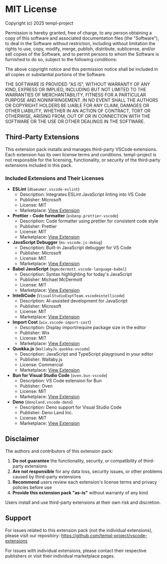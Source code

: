 # MIT License

Copyright (c) 2025 templ-project

Permission is hereby granted, free of charge, to any person obtaining a copy
of this software and associated documentation files (the "Software"), to deal
in the Software without restriction, including without limitation the rights
to use, copy, modify, merge, publish, distribute, sublicense, and/or sell
copies of the Software, and to permit persons to whom the Software is
furnished to do so, subject to the following conditions:

The above copyright notice and this permission notice shall be included in all
copies or substantial portions of the Software.

THE SOFTWARE IS PROVIDED "AS IS", WITHOUT WARRANTY OF ANY KIND, EXPRESS OR
IMPLIED, INCLUDING BUT NOT LIMITED TO THE WARRANTIES OF MERCHANTABILITY,
FITNESS FOR A PARTICULAR PURPOSE AND NONINFRINGEMENT. IN NO EVENT SHALL THE
AUTHORS OR COPYRIGHT HOLDERS BE LIABLE FOR ANY CLAIM, DAMAGES OR OTHER
LIABILITY, WHETHER IN AN ACTION OF CONTRACT, TORT OR OTHERWISE, ARISING FROM,
OUT OF OR IN CONNECTION WITH THE SOFTWARE OR THE USE OR OTHER DEALINGS IN THE
SOFTWARE.

## Third-Party Extensions

This extension pack installs and manages third-party VSCode extensions. Each extension has its own license terms and conditions. templ-project is not responsible for the licensing, functionality, or security of the third-party extensions included in this pack.

### Included Extensions and Their Licenses

- **ESLint** (`dbaeumer.vscode-eslint`)
  - Description: Integrates ESLint JavaScript linting into VS Code
  - Publisher: Microsoft
  - License: MIT
  - Marketplace: [View Extension](https://marketplace.visualstudio.com/items?itemName&#x3D;dbaeumer.vscode-eslint)
- **Prettier - Code formatter** (`esbenp.prettier-vscode`)
  - Description: Code formatter using prettier for consistent code style
  - Publisher: Prettier
  - License: MIT
  - Marketplace: [View Extension](https://marketplace.visualstudio.com/items?itemName&#x3D;esbenp.prettier-vscode)
- **JavaScript Debugger** (`ms-vscode.js-debug`)
  - Description: Built-in JavaScript debugger for VS Code
  - Publisher: Microsoft
  - License: MIT
  - Marketplace: [View Extension](https://marketplace.visualstudio.com/items?itemName&#x3D;ms-vscode.js-debug)
- **Babel JavaScript** (`mgmcdermott.vscode-language-babel`)
  - Description: Syntax highlighting for today&#x27;s JavaScript
  - Publisher: Michael McDermott
  - License: MIT
  - Marketplace: [View Extension](https://marketplace.visualstudio.com/items?itemName&#x3D;mgmcdermott.vscode-language-babel)
- **IntelliCode** (`VisualStudioExptTeam.vscodeintellicode`)
  - Description: AI-assisted development for JavaScript
  - Publisher: Microsoft
  - License: MIT
  - Marketplace: [View Extension](https://marketplace.visualstudio.com/items?itemName&#x3D;VisualStudioExptTeam.vscodeintellicode)
- **Import Cost** (`wix.vscode-import-cost`)
  - Description: Display import/require package size in the editor
  - Publisher: Wix
  - License: MIT
  - Marketplace: [View Extension](https://marketplace.visualstudio.com/items?itemName&#x3D;wix.vscode-import-cost)
- **Quokka.js** (`WallabyJs.quokka-vscode`)
  - Description: JavaScript and TypeScript playground in your editor
  - Publisher: Wallaby.js
  - License: Commercial
  - Marketplace: [View Extension](https://marketplace.visualstudio.com/items?itemName&#x3D;WallabyJs.quokka-vscode)
- **Bun for Visual Studio Code** (`oven.bun-vscode`)
  - Description: VS Code extension for Bun
  - Publisher: Oven
  - License: MIT
  - Marketplace: [View Extension](https://marketplace.visualstudio.com/items?itemName&#x3D;oven.bun-vscode)
- **Deno** (`denoland.vscode-deno`)
  - Description: Deno support for Visual Studio Code
  - Publisher: Deno Land Inc.
  - License: MIT
  - Marketplace: [View Extension](https://marketplace.visualstudio.com/items?itemName&#x3D;denoland.vscode-deno)

## Disclaimer

The authors and contributors of this extension pack:

1. **Do not guarantee** the functionality, security, or compatibility of third-party extensions
2. **Are not responsible** for any data loss, security issues, or other problems caused by third-party extensions
3. **Recommend** users review each extension's license terms and privacy policies before use
4. **Provide this extension pack "as-is"** without warranty of any kind

Users install and use third-party extensions at their own risk and discretion.

## Support

For issues related to this extension pack (not the individual extensions), please visit our repository:
https://github.com/templ-project/vscode-extensions

For issues with individual extensions, please contact their respective publishers or visit their individual marketplace pages.
